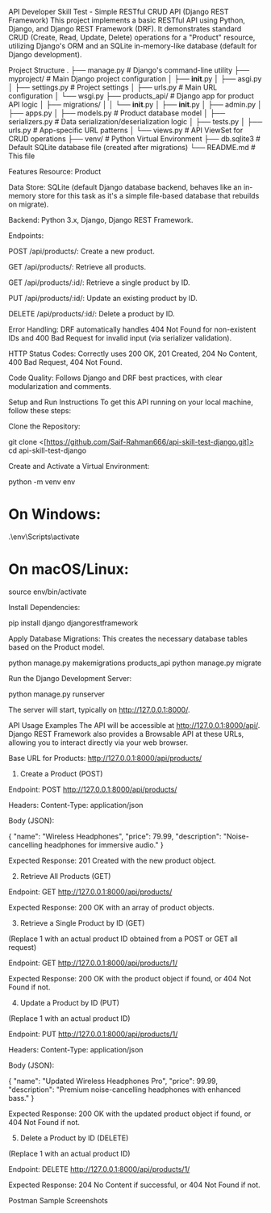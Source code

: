API Developer Skill Test - Simple RESTful CRUD API (Django REST Framework)
This project implements a basic RESTful API using Python, Django, and Django REST Framework (DRF). It demonstrates standard CRUD (Create, Read, Update, Delete) operations for a "Product" resource, utilizing Django's ORM and an SQLite in-memory-like database (default for Django development).

Project Structure
.
├── manage.py        # Django's command-line utility
├── myproject/       # Main Django project configuration
│   ├── __init__.py
│   ├── asgi.py
│   ├── settings.py  # Project settings
│   ├── urls.py      # Main URL configuration
│   └── wsgi.py
├── products_api/    # Django app for product API logic
│   ├── migrations/
│   │   └── __init__.py
│   ├── __init__.py
│   ├── admin.py
│   ├── apps.py
│   ├── models.py    # Product database model
│   ├── serializers.py # Data serialization/deserialization logic
│   ├── tests.py
│   ├── urls.py      # App-specific URL patterns
│   └── views.py     # API ViewSet for CRUD operations
├── venv/            # Python Virtual Environment
├── db.sqlite3       # Default SQLite database file (created after migrations)
└── README.md        # This file

Features
Resource: Product

Data Store: SQLite (default Django database backend, behaves like an in-memory store for this task as it's a simple file-based database that rebuilds on migrate).

Backend: Python 3.x, Django, Django REST Framework.

Endpoints:

POST /api/products/: Create a new product.

GET /api/products/: Retrieve all products.

GET /api/products/:id/: Retrieve a single product by ID.

PUT /api/products/:id/: Update an existing product by ID.

DELETE /api/products/:id/: Delete a product by ID.

Error Handling: DRF automatically handles 404 Not Found for non-existent IDs and 400 Bad Request for invalid input (via serializer validation).

HTTP Status Codes: Correctly uses 200 OK, 201 Created, 204 No Content, 400 Bad Request, 404 Not Found.

Code Quality: Follows Django and DRF best practices, with clear modularization and comments.

Setup and Run Instructions
To get this API running on your local machine, follow these steps:

Clone the Repository:

git clone <[https://github.com/Saif-Rahman666/api-skill-test-django.git]>
cd api-skill-test-django

Create and Activate a Virtual Environment:

python -m venv env
# On Windows:
.\env\Scripts\activate
# On macOS/Linux:
source env/bin/activate

Install Dependencies:

pip install django djangorestframework

Apply Database Migrations:
This creates the necessary database tables based on the Product model.

python manage.py makemigrations products_api
python manage.py migrate

Run the Django Development Server:

python manage.py runserver

The server will start, typically on http://127.0.0.1:8000/.

API Usage Examples
The API will be accessible at http://127.0.0.1:8000/api/. Django REST Framework also provides a Browsable API at these URLs, allowing you to interact directly via your web browser.

Base URL for Products: http://127.0.0.1:8000/api/products/

1. Create a Product (POST)

Endpoint: POST http://127.0.0.1:8000/api/products/

Headers: Content-Type: application/json

Body (JSON):

{
    "name": "Wireless Headphones",
    "price": 79.99,
    "description": "Noise-cancelling headphones for immersive audio."
}

Expected Response: 201 Created with the new product object.

2. Retrieve All Products (GET)

Endpoint: GET http://127.0.0.1:8000/api/products/

Expected Response: 200 OK with an array of product objects.

3. Retrieve a Single Product by ID (GET)

(Replace 1 with an actual product ID obtained from a POST or GET all request)

Endpoint: GET http://127.0.0.1:8000/api/products/1/

Expected Response: 200 OK with the product object if found, or 404 Not Found if not.

4. Update a Product by ID (PUT)

(Replace 1 with an actual product ID)

Endpoint: PUT http://127.0.0.1:8000/api/products/1/

Headers: Content-Type: application/json

Body (JSON):

{
    "name": "Updated Wireless Headphones Pro",
    "price": 99.99,
    "description": "Premium noise-cancelling headphones with enhanced bass."
}

Expected Response: 200 OK with the updated product object if found, or 404 Not Found if not.

5. Delete a Product by ID (DELETE)

(Replace 1 with an actual product ID)

Endpoint: DELETE http://127.0.0.1:8000/api/products/1/

Expected Response: 204 No Content if successful, or 404 Not Found if not.


Postman Sample Screenshots

